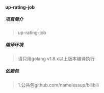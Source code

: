 #### up-rating-job

##### 项目简介
> up-rating-job

##### 编译环境
> 请只用golang v1.8.x以上版本编译执行

##### 依赖包
> 1.公共包github.com/namelessup/bilibili
